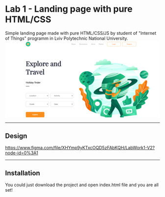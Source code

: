 # Lab 1 - Landing page with pure HTML/CSS
Simple landing page made with pure HTML/CSS/JS by student of "Internet of Things" programm in Lviv Polytechnic National University.
![Landing screenshot](https://github.com/Wordllban/iotweb/blob/lab-1/readme-images/landing-screenshot.png)

---

## Design
https://www.figma.com/file/XHYmp9yKTxcOQD5zFAbKQH/LabWork1-V2?node-id=0%3A1

---

## Installation
You could just download the project and open index.html file and you are all set!

